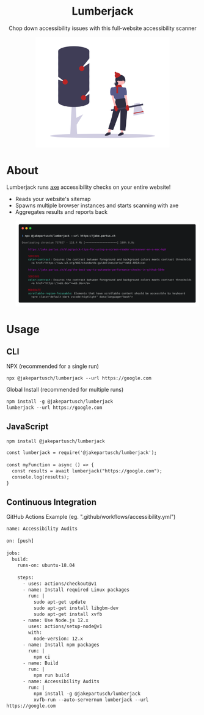 <h1 align="center">
  Lumberjack
</h1>

<p align="center">
  Chop down accessibility issues with this full-website accessibility scanner
</p>

<p align="center">
  <img src="./.github/undraw_winter_activities_vv0v.png" alt="Woman in winter attire standing with an ax next to a tree" width="350px"/>
</p>

# About

Lumberjack runs [axe](https://www.deque.com/axe/) accessibility checks on your entire website!

- Reads your website's sitemap
- Spawns multiple browser instances and starts scanning with axe
- Aggregates results and reports back
  <p>
    <img src="./.github/cli-screenshot.png" alt="Screenshot of lumberjack in action. Print the individual accessibility issues found in an example" />
  </p>

# Usage

## CLI

NPX (recommended for a single run)

```
npx @jakepartusch/lumberjack --url https://google.com
```

Global Install (recommended for multiple runs)

```
npm install -g @jakepartusch/lumberjack
lumberjack --url https://google.com
```

## JavaScript

```
npm install @jakepartusch/lumberjack
```

```
const lumberjack = require('@jakepartusch/lumberjack');

const myFunction = async () => {
  const results = await lumberjack("https://google.com");
  console.log(results);
}
```

## Continuous Integration

GitHub Actions Example
(eg. ".github/workflows/accessibility.yml")

```
name: Accessibility Audits

on: [push]

jobs:
  build:
    runs-on: ubuntu-18.04

    steps:
      - uses: actions/checkout@v1
      - name: Install required Linux packages
        run: |
          sudo apt-get update
          sudo apt-get install libgbm-dev
          sudo apt-get install xvfb
      - name: Use Node.js 12.x
        uses: actions/setup-node@v1
        with:
          node-version: 12.x
      - name: Install npm packages
        run: |
          npm ci
      - name: Build
        run: |
          npm run build
      - name: Accessibility Audits
        run: |
          npm install -g @jakepartusch/lumberjack
          xvfb-run --auto-servernum lumberjack --url https://google.com

```

